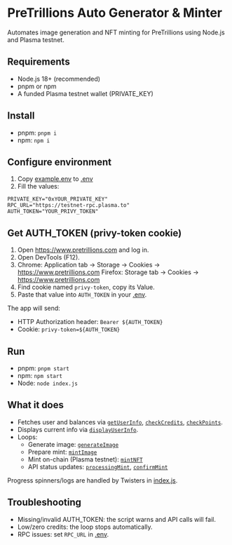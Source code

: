 # PreTrillions Auto Generator & Minter

Automates image generation and NFT minting for PreTrillions using Node.js and Plasma testnet.

## Requirements
- Node.js 18+ (recommended)
- pnpm or npm
- A funded Plasma testnet wallet (PRIVATE_KEY)

## Install
- pnpm: `pnpm i`
- npm: `npm i`

## Configure environment
1. Copy [example.env](example.env) to [.env](.env)
2. Fill the values:
```env
PRIVATE_KEY="0xYOUR_PRIVATE_KEY"
RPC_URL="https://testnet-rpc.plasma.to"
AUTH_TOKEN="YOUR_PRIVY_TOKEN"
```

## Get AUTH_TOKEN (privy-token cookie)
1. Open https://www.pretrillions.com and log in.
2. Open DevTools (F12).
3. Chrome: Application tab → Storage → Cookies → https://www.pretrillions.com
   Firefox: Storage tab → Cookies → https://www.pretrillions.com
4. Find cookie named `privy-token`, copy its Value.
5. Paste that value into `AUTH_TOKEN` in your [.env](.env).

The app will send:
- HTTP Authorization header: `Bearer ${AUTH_TOKEN}`
- Cookie: `privy-token=${AUTH_TOKEN}`

## Run
- pnpm: `pnpm start`
- npm: `npm start`
- Node: `node index.js`

## What it does
- Fetches user and balances via [`getUserInfo`](index.js), [`checkCredits`](index.js), [`checkPoints`](index.js).
- Displays current info via [`displayUserInfo`](index.js).
- Loops:
  - Generate image: [`generateImage`](index.js)
  - Prepare mint: [`mintImage`](index.js)
  - Mint on-chain (Plasma testnet): [`mintNFT`](index.js)
  - API status updates: [`processingMint`](index.js), [`confirmMint`](index.js)

Progress spinners/logs are handled by Twisters in [index.js](index.js).

## Troubleshooting
- Missing/invalid AUTH_TOKEN: the script warns and API calls will fail.
- Low/zero credits: the loop stops automatically.
- RPC issues: set `RPC_URL` in [.env](.env).
